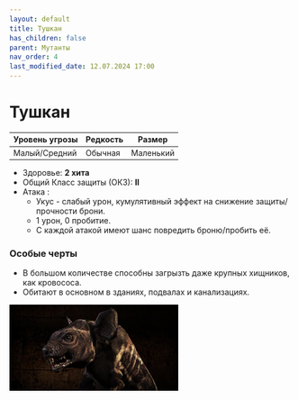 ```yaml
---
layout: default
title: Тушкан
has_children: false
parent: Мутанты
nav_order: 4
last_modified_date: 12.07.2024 17:00
---
```

# Тушкан

| Уровень угрозы | Редкость | Размер    |
|----------------|----------|-----------|
| Малый/Средний  | Обычная  | Маленький |

- Здоровье: **2 хита**
- Общий Класс защиты (ОКЗ): **II**
- Атака :
  - Укус - слабый урон, кумулятивный эффект на снижение защиты/прочности брони. 
  - 1 урон, 0 пробитие.
  - С каждой атакой имеют шанс повредить броню/пробить её.

### Особые черты
- В большом количестве способны загрызть даже крупных хищников, как кровососа.
- Обитают в основном в зданиях, подвалах и канализациях.

<img src="https://github.com/ivatar39/stalker-ttrpg/blob/main/assets/images/monsters/rodent.webp?raw=true" alt="rodent" width="300"/>
